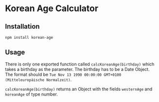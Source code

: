 # Korean Age Calculator

## Installation

`npm install korean-age`

## Usage

There is only one exported function called `calcKoreanAge(birthday)` which takes a birthday as the parameter. The birthday has to be a Date Object. The format should be `Tue Nov 13 1990 00:00:00 GMT+0100 (Mitteleuropäische Normalzeit)`.

`calcKoreanAge(birthday)` returns an Object with the fields `westernAge` and `koreanAge` of type number.
